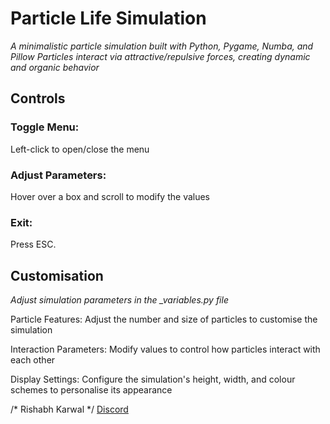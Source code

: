 # Particle Life Simulation
*A minimalistic particle simulation built with Python, Pygame, Numba, and Pillow*
*Particles interact via attractive/repulsive forces, creating dynamic and organic behavior*

## Controls
### Toggle Menu:
Left-click to open/close the menu

### Adjust Parameters:
Hover over a box and scroll to modify the values

### Exit:
Press ESC.

## Customisation
*Adjust simulation parameters in the _variables.py file*

Particle Features: Adjust the number and size of particles to customise the simulation

Interaction Parameters: Modify values to control how particles interact with each other

Display Settings: Configure the simulation's height, width, and colour schemes to personalise its appearance

/* Rishabh Karwal */
[Discord](https://discordapp.com/users/instxts)